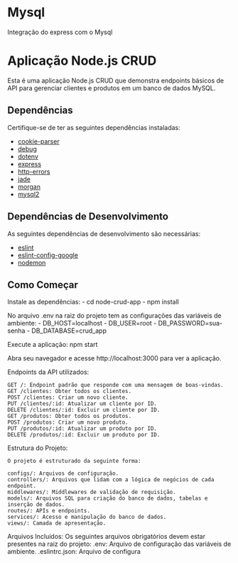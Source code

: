 # Mysql
Integração do express com o Mysql 

# Aplicação Node.js CRUD

Esta é uma aplicação Node.js CRUD que demonstra endpoints básicos de API para gerenciar clientes e produtos em um banco de dados MySQL.

## Dependências

Certifique-se de ter as seguintes dependências instaladas:

- [cookie-parser](https://www.npmjs.com/package/cookie-parser)
- [debug](https://www.npmjs.com/package/debug)
- [dotenv](https://www.npmjs.com/package/dotenv)
- [express](https://www.npmjs.com/package/express)
- [http-errors](https://www.npmjs.com/package/http-errors)
- [jade](https://www.npmjs.com/package/jade)
- [morgan](https://www.npmjs.com/package/morgan)
- [mysql2](https://www.npmjs.com/package/mysql2)

## Dependências de Desenvolvimento

As seguintes dependências de desenvolvimento são necessárias:

- [eslint](https://www.npmjs.com/package/eslint)
- [eslint-config-google](https://www.npmjs.com/package/eslint-config-google)
- [nodemon](https://www.npmjs.com/package/nodemon)

## Como Começar

Instale as dependências:
    - cd node-crud-app
    - npm install

No arquivo .env na raiz do projeto tem as configurações das variáveis de ambiente:
    - DB_HOST=localhost
    - DB_USER=root
    - DB_PASSWORD=sua-senha
    - DB_DATABASE=crud_app

Execute a aplicação:
    npm start

Abra seu navegador e acesse http://localhost:3000 para ver a aplicação.

Endpoints da API utilizados: 

    GET /: Endpoint padrão que responde com uma mensagem de boas-vindas.
    GET /clientes: Obter todos os clientes.
    POST /clientes: Criar um novo cliente.
    PUT /clientes/:id: Atualizar um cliente por ID.
    DELETE /clientes/:id: Excluir um cliente por ID.
    GET /produtos: Obter todos os produtos.
    POST /produtos: Criar um novo produto.
    PUT /produtos/:id: Atualizar um produto por ID.
    DELETE /produtos/:id: Excluir um produto por ID.

Estrutura do Projeto:

    O projeto é estruturado da seguinte forma:

    configs/: Arquivos de configuração.
    controllers/: Arquivos que lidam com a lógica de negócios de cada endpoint.
    middlewares/: Middlewares de validação de requisição.
    models/: Arquivos SQL para criação do banco de dados, tabelas e inserção de dados.
    routes/: APIs e endpoints.
    services/: Acesso e manipulação do banco de dados.
    views/: Camada de apresentação.

Arquivos Incluídos:
    Os seguintes arquivos obrigatórios devem estar presentes na raiz do projeto:
    .env: Arquivo de configuração das variáveis de ambiente.
    .eslintrc.json: Arquivo de configura
